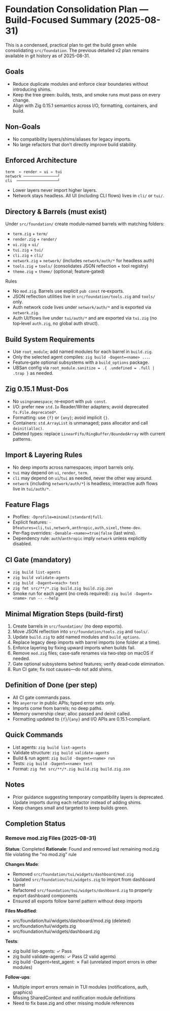 # Foundation Consolidation Plan — Build-Focused Summary (2025-08-31)

This is a condensed, practical plan to get the build green while consolidating `src/foundation`. The previous detailed v2 plan remains available in git history as of 2025-08-31.

## Goals
- Reduce duplicate modules and enforce clear boundaries without introducing shims.
- Keep the tree green: builds, tests, and smoke runs must pass on every change.
- Align with Zig 0.15.1 semantics across I/O, formatting, containers, and build.

## Non-Goals
- No compatibility layers/shims/aliases for legacy imports.
- No large refactors that don’t directly improve build stability.

## Enforced Architecture
```
term  ← render ← ui ← tui
network ───────────────┘
cli  ──────────────────┘
```
- Lower layers never import higher layers.
- Network stays headless. All UI (including CLI flows) lives in `cli/` or `tui/`.

## Directory & Barrels (must exist)
Under `src/foundation/` create module‑named barrels with matching folders:
- `term.zig` + `term/`
- `render.zig` + `render/`
- `ui.zig` + `ui/`
- `tui.zig` + `tui/`
- `cli.zig` + `cli/`
- `network.zig` + `network/` (includes `network/auth/*` for headless auth)
- `tools.zig` + `tools/` (consolidates JSON reflection + tool registry)
- `theme.zig` + `theme/` (optional; feature‑gated)

Rules
- No `mod.zig`. Barrels use explicit `pub const` re‑exports.
- JSON reflection utilities live in `src/foundation/tools.zig` and `tools/` only.
- Auth network code lives under `network/auth/*` and is exported via `network.zig`.
- Auth UI/flows live under `tui/auth/*` and are exported via `tui.zig` (no top‑level `auth.zig`, no global auth struct).

## Build System Requirements
- Use `root_module`; add named modules for each barrel in `build.zig`.
- Only the selected agent compiles: `zig build -Dagent=<name> ...`.
- Feature‑gate optional subsystems with a `build_options` package.
- UBSan config via `root_module.sanitize = .{ .undefined = .full | .trap }` as needed.

## Zig 0.15.1 Must‑Dos
- No `usingnamespace`; re‑export with `pub const`.
- I/O: prefer new `std.Io` Reader/Writer adapters; avoid deprecated `fs.File.deprecated*`.
- Formatting: use `{f}` or `{any}`; avoid implicit `{}`.
- Containers: `std.ArrayList` is unmanaged; pass allocator and call `deinit(alloc)`.
- Deleted types: replace `LinearFifo/RingBuffer/BoundedArray` with current patterns.

## Import & Layering Rules
- No deep imports across namespaces; import barrels only.
- `tui` may depend on `ui`, `render`, `term`.
- `cli` may depend on `ui`/`tui` as needed, never the other way around.
- `network` (including `network/auth/*`) is headless; interactive auth flows live in `tui/auth/*`.

## Feature Flags
- Profiles: `-Dprofile=minimal|standard|full`.
- Explicit features: `-Dfeatures=cli,tui,network,anthropic,auth,sixel,theme-dev`.
- Per‑flag overrides: `-Denable-<name>=true|false` (last wins).
- Dependency rule: `auth`/`anthropic` imply `network` unless explicitly disabled.

## CI Gate (mandatory)
- `zig build list-agents`
- `zig build validate-agents`
- `zig build -Dagent=<each> test`
- `zig fmt src/**/*.zig build.zig build.zig.zon`
- Smoke run for each agent (no creds required): `zig build -Dagent=<name> run -- --help`

## Minimal Migration Steps (build-first)
1) Create barrels in `src/foundation/` (no deep exports).
2) Move JSON reflection into `src/foundation/tools.zig` and `tools/`.
3) Update `build.zig` to add named modules and `build_options`.
4) Replace legacy deep imports with barrel imports (one folder at a time).
5) Enforce layering by fixing upward imports when builds fail.
6) Remove `mod.zig` files; case‑safe renames via two‑step on macOS if needed.
7) Gate optional subsystems behind features; verify dead‑code elimination.
8) Run CI gate; fix root causes—do not add shims.

## Definition of Done (per step)
- All CI gate commands pass.
- No `anyerror` in public APIs; typed error sets only.
- Imports come from barrels; no deep paths.
- Memory ownership clear; alloc passed and deinit called.
- Formatting updated to `{f}`/`{any}` and I/O APIs are 0.15.1‑compliant.

## Quick Commands
- List agents: `zig build list-agents`
- Validate structure: `zig build validate-agents`
- Build & run agent: `zig build -Dagent=<name> run`
- Tests: `zig build -Dagent=<name> test`
- Format: `zig fmt src/**/*.zig build.zig build.zig.zon`

## Notes
- Prior guidance suggesting temporary compatibility layers is deprecated. Update imports during each refactor instead of adding shims.
- Keep changes small and targeted to keep builds green.

## Completion Status

### Remove mod.zig Files (2025-08-31)
**Status**: Completed
**Rationale**: Found and removed last remaining mod.zig file violating the "no mod.zig" rule

**Changes Made**:
- Removed `src/foundation/tui/widgets/dashboard/mod.zig`
- Updated `src/foundation/tui/widgets.zig` to import from dashboard barrel
- Refactored `src/foundation/tui/widgets/dashboard.zig` to properly export dashboard components
- Ensured all exports follow barrel pattern without deep imports

**Files Modified**:
- src/foundation/tui/widgets/dashboard/mod.zig (deleted)
- src/foundation/tui/widgets.zig
- src/foundation/tui/widgets/dashboard.zig

**Tests**:
- zig build list-agents: ✓ Pass
- zig build validate-agents: ✓ Pass (2 valid agents)
- zig build -Dagent=test_agent: ✗ Fail (unrelated import errors in other modules)

**Follow-ups**:
- Multiple import errors remain in TUI modules (notifications, auth, graphics)
- Missing SharedContext and notification module definitions
- Need to fix base.zig and other missing module references
